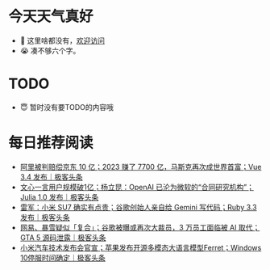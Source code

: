 # 今天天气真好
- 👋 这里啥都没有，[欢迎访问](https://zhangfeng-ola.github.io/)
- 😭 凑不够六个字。
<!---
- 👀 I’m interested in ...
- 🌱 I’m currently learning ...
- 💞️ I’m looking to collaborate on ...
- 📫 How to reach me ...
- 😇 I'm doing something ...

--->

# TODO 
- 😇 暂时没有要TODO的内容哦

<!---
zhangfeng-ola/zhangfeng-ola is a ✨ special ✨ repository because its `README.md` (this file) appears on your GitHub profile.
You can click the Preview link to take a look at your changes.
--->

# 每日推荐阅读
<!-- BLOG-POST-LIST:START -->
- [阿里被判赔偿京东 10 亿；2023 赚了 7700 亿，马斯克再次成世界首富；Vue 3.4 发布｜极客头条](https://blog.csdn.net/weixin_39786569/article/details/135334695)
- [文心一言用户规模破1亿；杨立昆：OpenAI 已沦为微软的“合同研究机构”；Julia 1.0 发布｜极客头条](https://blog.csdn.net/weixin_39786569/article/details/135289801)
- [雷军：小米 SU7 确实有点贵；谷歌创始人亲自给 Gemini 写代码；Ruby 3.3 发布｜极客头条](https://blog.csdn.net/weixin_39786569/article/details/135237105)
- [网易、暴雪疑似「复合」；谷歌被曝或再次大裁员，3 万员工面临被 AI 取代；GTA 5 源码泄露｜极客头条](https://blog.csdn.net/weixin_39786569/article/details/135214679)
- [小米汽车技术发布会官宣；苹果发布开源多模态大语言模型Ferret；Windows 10停服时间确定｜极客头条](https://blog.csdn.net/weixin_39786569/article/details/135192485)
<!-- BLOG-POST-LIST:END -->

